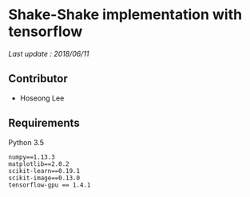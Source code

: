 # Shake-Shake implementation with tensorflow

*Last update : 2018/06/11*

## Contributor
* Hoseong Lee

## Requirements
Python 3.5
```
numpy==1.13.3
matplotlib==2.0.2
scikit-learn==0.19.1
scikit-image==0.13.0
tensorflow-gpu == 1.4.1
```
